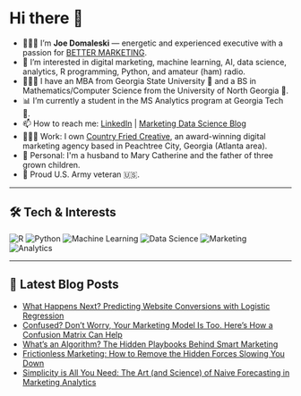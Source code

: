 # Hi there 👋

- 🙋🏻‍♂️ I’m **Joe Domaleski** — energetic and experienced executive with a passion for [BETTER MARKETING](https://blog.marketingdatascience.ai/a-better-marketing-manifesto-24b6541a6cb9).
- 👀 I’m interested in digital marketing, machine learning, AI, data science, analytics, R programming, Python, and amateur (ham) radio.
- 👨🏻‍🎓 I have an MBA from Georgia State University 🐾 and a BS in Mathematics/Computer Science from the University of North Georgia 🦅.
- 📊 I’m currently a student in the MS Analytics program at Georgia Tech 🐝.
- 📫 How to reach me: [LinkedIn](https://www.linkedin.com/in/joedom/) | [Marketing Data Science Blog](https://blog.marketingdatascience.ai)
- 👨🏻‍💻 Work: I own [Country Fried Creative](https://countryfriedcreative.com), an award-winning digital marketing agency based in Peachtree City, Georgia (Atlanta area).
- 🏡 Personal: I'm a husband to Mary Catherine and the father of three grown children.
- 🫡 Proud U.S. Army veteran 🇺🇸.

---

## 🛠️ Tech & Interests

![R](https://img.shields.io/badge/R-276DC3?style=for-the-badge&logo=r&logoColor=white)
![Python](https://img.shields.io/badge/Python-3776AB?style=for-the-badge&logo=python&logoColor=white)
![Machine Learning](https://img.shields.io/badge/Machine_Learning-FF6F00?style=for-the-badge)
![Data Science](https://img.shields.io/badge/Data_Science-4CAF50?style=for-the-badge)
![Marketing](https://img.shields.io/badge/Marketing-0077B5?style=for-the-badge)
![Analytics](https://img.shields.io/badge/Analytics-03A9F4?style=for-the-badge)

---

## 📝 Latest Blog Posts
<!-- BLOG-POST-LIST:START -->
- [What Happens Next? Predicting Website Conversions with Logistic Regression](https://medium.com/@marketingdatascience/what-happens-next-predicting-website-conversions-with-logistic-regression-d374875764e2?source=rss-3e624457f65a------2)
- [Confused? Don’t Worry, Your Marketing Model Is Too. Here’s How a Confusion Matrix Can Help](https://medium.com/@marketingdatascience/confused-dont-worry-your-marketing-model-is-too-here-s-how-a-confusion-matrix-can-help-63c017375de4?source=rss-3e624457f65a------2)
- [What’s an Algorithm? The Hidden Playbooks Behind Smart Marketing](https://medium.com/@marketingdatascience/whats-an-algorithm-the-hidden-playbooks-behind-smart-marketing-b1f4bea4690f?source=rss-3e624457f65a------2)
- [Frictionless Marketing: How to Remove the Hidden Forces Slowing You Down](https://medium.com/@marketingdatascience/frictionless-marketing-how-to-remove-the-hidden-forces-slowing-you-down-14cc437eaf97?source=rss-3e624457f65a------2)
- [Simplicity is All You Need: The Art &lpar;and Science&rpar; of Naive Forecasting in Marketing Analytics](https://medium.com/@marketingdatascience/simplicity-is-all-you-need-the-art-and-science-of-naive-forecasting-in-marketing-analytics-9c9bba859940?source=rss-3e624457f65a------2)
<!-- BLOG-POST-LIST:END -->
